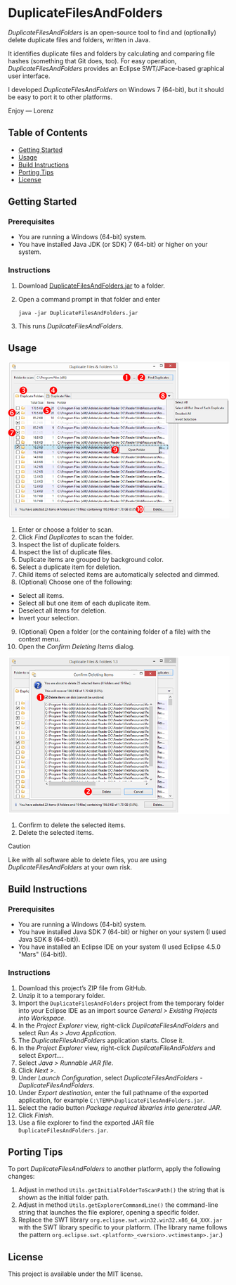 # DuplicateFilesAndFolders

_DuplicateFilesAndFolders_ is an open-source tool to find and (optionally) delete duplicate files and folders, written in Java.

It identifies duplicate files and folders by calculating and comparing file hashes (something that Git does, too). For easy operation, _DuplicateFilesAndFolders_ provides an Eclipse SWT/JFace-based graphical user interface.

I developed _DuplicateFilesAndFolders_ on Windows 7 (64-bit), but it should be easy to port it to other platforms.

Enjoy &mdash; Lorenz

## Table of Contents

* [Getting Started](#getting-started)
* [Usage](#usage)
* [Build Instructions](#build-instructions)
* [Porting Tips](#porting-tips)
* [License](#license)

## Getting Started

### Prerequisites

* You are running a Windows (64-bit) system.
* You have installed Java JDK (or SDK) 7 (64-bit) or higher on your system.

### Instructions
1. Download [DuplicateFilesAndFolders.jar](https://github.com/lwiest/DuplicateFilesAndFolders/releases/download/v2.0/DuplicateFilesAndFolders.jar) to a folder.
2. Open a command prompt in that folder and enter

   ```
   java -jar DuplicateFilesAndFolders.jar
   ```
3. This runs _DuplicateFilesAndFolders_.

## Usage

<img src="pics/image1.png" width="660"/>

1. Enter or choose a folder to scan.
2. Click _Find Duplicates_ to scan the folder.
3. Inspect the list of duplicate folders.
4. Inspect the list of duplicate files.
5. Duplicate items are grouped by background color.
6. Select a duplicate item for deletion.
7. Child items of selected items are automatically selected and dimmed.
8. (Optional) Choose one of the following:
 * Select all items.
 * Select all but one item of each duplicate item.
 * Deselect all items for deletion.
 * Invert your selection.
9. (Optional) Open a folder (or the containing folder of a file) with the context menu.
10. Open the _Confirm Deleting Items_ dialog.

<img src="pics/image2.png" width="660"/>

1. Confirm to delete the selected items.
2. Delete the selected items.

> [!CAUTION]
> Like with all software able to delete files, you are using _DuplicateFilesAndFolders_ at your own risk.

## Build Instructions

### Prerequisites

* You are running a Windows (64-bit) system.
* You have installed Java SDK 7 (64-bit) or higher  on your system (I used Java SDK 8 (64-bit)).
* You have installed an Eclipse IDE on your system (I used Eclipse 4.5.0 "Mars" (64-bit)).

### Instructions

1. Download this project&rsquo;s ZIP file from GitHub.
2. Unzip it to a temporary folder.
3. Import the `DuplicateFilesAndFolders` project from the temporary folder into your Eclipse IDE as an import source _General > Existing Projects into Workspace_.
4. In the _Project Explorer_ view, right-click _DuplicateFilesAndFolders_ and select _Run As > Java Application_.
5. The _DuplicateFilesAndFolders_ application starts. Close it.
6. In the _Project Explorer_ view, right-click _DuplicateFileAndFolders_ and select _Export..._.
7. Select _Java > Runnable JAR file_.
8. Click _Next >_.
9. Under _Launch Configuration_, select _DuplicateFilesAndFolders - DuplicateFilesAndFolders_.
10. Under _Export destination_, enter the full pathname of the exported application, for example `C:\TEMP\DuplicateFilesAndFolders.jar`.
11. Select the radio button _Package required libraries into generated JAR_.
12. Click _Finish_.
13. Use a file explorer to find the exported JAR file `DuplicateFilesAndFolders.jar`.

## Porting Tips

To port _DuplicateFilesAndFolders_ to another platform, apply the following changes:

1. Adjust in method `Utils.getInitialFolderToScanPath()` the string that is shown as the initial folder path.
2. Adjust in method `Utils.getExplorerCommandLine()` the command-line string that launches the file explorer, opening a specific folder.
3. Replace the SWT library `org.eclipse.swt.win32.win32.x86_64_XXX.jar` with the SWT library specific to your platform. (The library name follows the pattern `org.eclipse.swt.<platform>_<version>.v<timestamp>.jar`.)

## License

This project is available under the MIT license.
